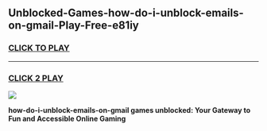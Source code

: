 
## Unblocked-Games-how-do-i-unblock-emails-on-gmail-Play-Free-e81iy
<h3>
<a href="https://premium76.site?title=how-do-i-unblock-emails-on-gmail&ref=10A">CLICK TO PLAY</a></h3>
<hr>

<h3>
<a href="https://premium76.site?title=how-do-i-unblock-emails-on-gmail&ref=10A">CLICK 2 PLAY</a>
  
</h3>

<a href="https://premium76.site?title=how-do-i-unblock-emails-on-gmail&ref=10A"><img src="https://clearcache.store/games.png"></a>


**how-do-i-unblock-emails-on-gmail games unblocked: Your Gateway to Fun and Accessible Online Gaming**
